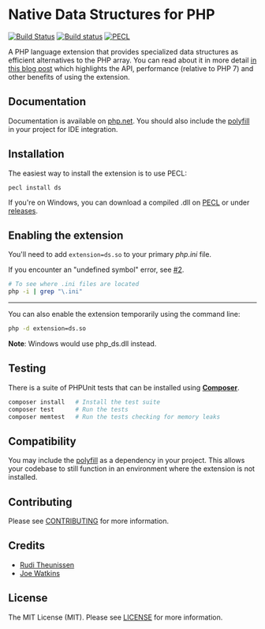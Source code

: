 # Native Data Structures for PHP

[![Build Status](https://github.com/php-ds/ext-ds/workflows/CI/badge.svg)](https://github.com/php-ds/ext-ds/actions?query=workflow%3A%22CI%22+branch%3Amaster)
[![Build status](https://ci.appveyor.com/api/projects/status/9w0xitp3q04hdu1d?svg=true)](https://ci.appveyor.com/project/rtheunissen/ext-ds)
[![PECL](https://img.shields.io/badge/PECL-1.4.0-blue.svg)](https://pecl.php.net/package/ds)

A PHP language extension that provides specialized data structures as efficient alternatives to the PHP array.
You can read about it in more detail [in this blog post](https://medium.com/p/9dda7af674cd) which highlights the API, performance (relative to PHP 7) and other benefits of using the extension.

## Documentation

Documentation is available on [php.net](http://docs.php.net/manual/en/book.ds.php). You should also include the [polyfill](https://github.com/php-ds/polyfill) in your project for IDE integration.

## Installation

The easiest way to install the extension is to use PECL:

```
pecl install ds
```

If you're on Windows, you can download a compiled .dll on [PECL](https://pecl.php.net/package/ds) or under [releases](https://github.com/php-ds/extension/releases).

## Enabling the extension

You'll need to add `extension=ds.so` to your primary *php.ini* file.

If you encounter an "undefined symbol" error, see [#2](https://github.com/php-ds/extension/issues/2#issuecomment-181855047).

```bash
# To see where .ini files are located
php -i | grep "\.ini"
```

---

You can also enable the extension temporarily using the command line:

```bash
php -d extension=ds.so
```

**Note**: Windows would use php_ds.dll instead.

## Testing

There is a suite of PHPUnit tests that can be installed using [**Composer**](https://getcomposer.org/doc/00-intro.md#installation-linux-unix-osx).

``` bash
composer install   # Install the test suite
composer test      # Run the tests
composer memtest   # Run the tests checking for memory leaks
```

## Compatibility

You may include the [polyfill](https://github.com/php-ds/polyfill) as a dependency in your project. This allows your codebase to still function in an environment where the extension is not installed.

## Contributing

Please see [CONTRIBUTING](CONTRIBUTING.md) for more information.

## Credits

- [Rudi Theunissen](https://github.com/rtheunissen)
- [Joe Watkins](https://github.com/krakjoe)

## License

The MIT License (MIT). Please see [LICENSE](LICENSE) for more information.

